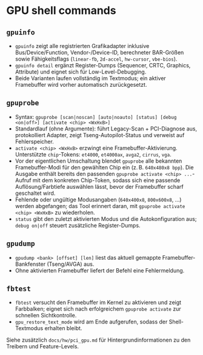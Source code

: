 GPU shell commands
==================

`gpuinfo`
---------
- `gpuinfo` zeigt alle registrierten Grafikadapter inklusive Bus/Device/Function, Vendor-/Device-ID, berechneter BAR-Größen sowie Fähigkeitsflags (`linear-fb`, `2d-accel`, `hw-cursor`, `vbe-bios`).
- `gpuinfo detail` ergänzt Register-Dumps (Sequencer, CRTC, Graphics, Attribute) und eignet sich für Low-Level-Debugging.
- Beide Varianten laufen vollständig im Textmodus; ein aktiver Framebuffer wird vorher automatisch zurückgesetzt.

`gpuprobe`
---------
- Syntax: `gpuprobe [scan|noscan] [auto|noauto] [status] [debug <on|off>] [activate <chip> <WxHxB>]`
- Standardlauf (ohne Argumente): führt Legacy-Scan + PCI-Diagnose aus, protokolliert Adapter, zeigt Tseng-Autopilot-Status und verweist auf Fehlerspeicher.
- `activate <chip> <WxHxB>` erzwingt eine Framebuffer-Aktivierung. Unterstützte `chip`-Tokens: `et4000`, `et4000ax`, `avga2`, `cirrus`, `vga`.
- Vor der eigentlichen Umschaltung blendet `gpuprobe` alle bekannten Framebuffer-Modi für den gewählten Chip ein (z. B. `640x480x8 bpp`). Die Ausgabe enthält bereits den passenden `gpuprobe activate <chip> ...`-Aufruf mit dem konkreten Chip-Token, sodass sich eine passende Auflösung/Farbtiefe auswählen lässt, bevor der Framebuffer scharf geschaltet wird.
- Fehlende oder ungültige Modusangaben (`640x400x8`, `800x600x8`, …) werden abgefangen; das Tool erinnert daran, mit `gpuprobe activate <chip> <WxHxB>` zu wiederholen.
- `status` gibt den zuletzt aktivierten Modus und die Autokonfiguration aus; `debug on|off` steuert zusätzliche Register-Dumps.

`gpudump`
---------
- `gpudump <bank> [offset] [len]` liest das aktuell gemappte Framebuffer-Bankfenster (Tseng/AVGA) aus.
- Ohne aktivierten Framebuffer liefert der Befehl eine Fehlermeldung.

`fbtest`
--------
- `fbtest` versucht den Framebuffer im Kernel zu aktivieren und zeigt Farbbalken; eignet sich nach erfolgreichem `gpuprobe activate` zur schnellen Sichtkontrolle.
- `gpu_restore_text_mode` wird am Ende aufgerufen, sodass der Shell-Textmodus erhalten bleibt.

Siehe zusätzlich `docs/hw/pci_gpu.md` für Hintergrundinformationen zu den Treibern und Feature-Levels.
